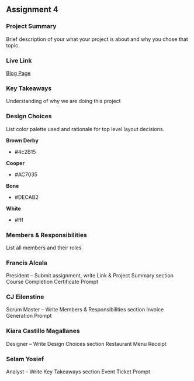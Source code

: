 ## Assignment 4

### Project Summary

Brief description of your what your project is about and why you chose that topic.

### Live Link

[Blog Page](https://{username}.github.io/{reponame}/homework-2)

### Key Takeaways

Understanding of why we are doing this project

### Design Choices

List color palette used and rationale for top level layout decisions.

**Brown Derby**

- #4c2B15

**Cooper**

- #AC7035

**Bone**

- #DECAB2

**White**

- #fff

### Members & Responsibilities

List all members and their roles

### Francis Alcala

President – Submit assignment, write Link & Project Summary section
Course Completion Certificate Prompt

### CJ Eilenstine

Scrum Master – Write Members & Responsibilities section
Invoice Generation Prompt

### Kiara Castillo Magallanes

Designer – Write Design Choices section
Restaurant Menu Receipt

### Selam Yosief

Analyst – Write Key Takeaways section
Event Ticket Prompt
